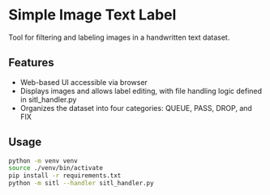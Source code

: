 # Simple Image Text Label

Tool for filtering and labeling images in a handwritten text dataset.

## Features

- Web-based UI accessible via browser
- Displays images and allows label editing, with file handling logic defined in sitl_handler.py
- Organizes the dataset into four categories: QUEUE, PASS, DROP, and FIX

## Usage

```sh
python -m venv venv
source ./venv/bin/activate
pip install -r requirements.txt
python -m sitl --handler sitl_handler.py
```
